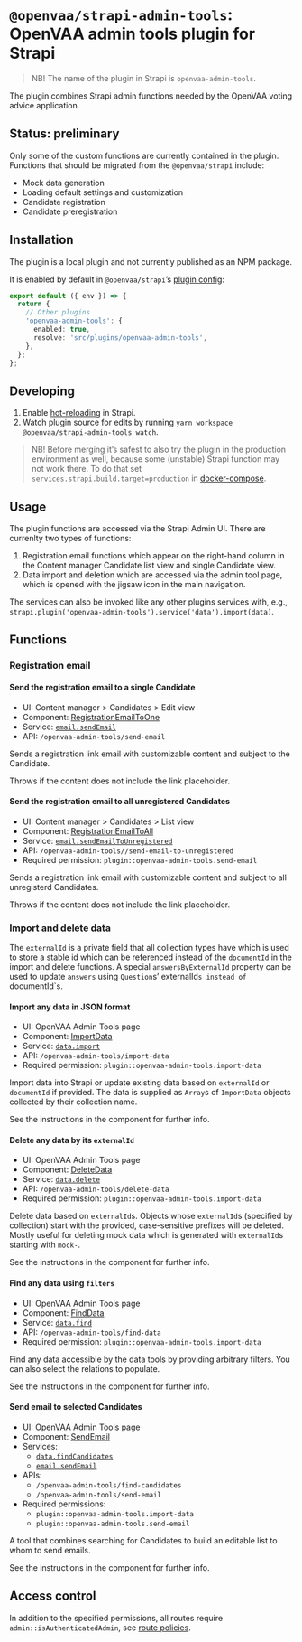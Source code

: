 # `@openvaa/strapi-admin-tools`: OpenVAA admin tools plugin for Strapi

> NB! The name of the plugin in Strapi is `openvaa-admin-tools`.

The plugin combines Strapi admin functions needed by the OpenVAA voting advice application.

## Status: preliminary

Only some of the custom functions are currently contained in the plugin. Functions that should be migrated from the `@openvaa/strapi` include:

- Mock data generation
- Loading default settings and customization
- Candidate registration
- Candidate preregistration

## Installation

The plugin is a local plugin and not currently published as an NPM package.

It is enabled by default in `@openvaa/strapi`’s [plugin config](backend/vaa-strapi/config/plugins.ts):

```ts
export default ({ env }) => {
  return {
    // Other plugins
    'openvaa-admin-tools': {
      enabled: true,
      resolve: 'src/plugins/openvaa-admin-tools',
    },
  };
};
```

## Developing

1. Enable [hot-reloading](/docs/docker-setup-guide.md#hot-reloading) in Strapi.
2. Watch plugin source for edits by running `yarn workspace @openvaa/strapi-admin-tools watch`.

> NB! Before merging it’s safest to also try the plugin in the production environment as well, because some (unstable) Strapi function may not work there. To do that set `services.strapi.build.target=production` in [docker-compose](/backend/vaa-strapi/docker-compose.dev.yml).

## Usage

The plugin functions are accessed via the Strapi Admin UI. There are currenlty two types of functions:

1. Registration email functions which appear on the right-hand column in the Content manager Candidate list view and single Candidate view.
2. Data import and deletion which are accessed via the admin tool page, which is opened with the jigsaw icon in the main navigation.

The services can also be invoked like any other plugins services with, e.g., `strapi.plugin('openvaa-admin-tools').service('data').import(data)`.

## Functions

### Registration email

#### Send the registration email to a single Candidate

- UI: Content manager > Candidates > Edit view
- Component: [RegistrationEmailToOne](admin/src/components/RegistrationEmailToOne.tsx)
- Service: [`email.sendEmail`](server/src/services/email.ts)
- API: `/openvaa-admin-tools/send-email`

Sends a registration link email with customizable content and subject to the Candidate.

Throws if the content does not include the link placeholder.

#### Send the registration email to all unregistered Candidates

- UI: Content manager > Candidates > List view
- Component: [RegistrationEmailToAll](admin/src/components/RegistrationEmailToAll.tsx)
- Service: [`email.sendEmailToUnregistered`](server/src/services/email.ts)
- API: `/openvaa-admin-tools//send-email-to-unregistered`
- Required permission: `plugin::openvaa-admin-tools.send-email`

Sends a registration link email with customizable content and subject to all unregisterd Candidates.

Throws if the content does not include the link placeholder.

### Import and delete data

The `externalId` is a private field that all collection types have which is used to store a stable id which can be referenced instead of the `documentId` in the import and delete functions. A special `answersByExternalId` property can be used to update `answers` using `Question`s’ externalId`s instead of `documentId`s.

#### Import any data in JSON format

- UI: OpenVAA Admin Tools page
- Component: [ImportData](admin/src/components/ImportData.tsx)
- Service: [`data.import`](server/src/services/data.ts)
- API: `/openvaa-admin-tools/import-data`
- Required permission: `plugin::openvaa-admin-tools.import-data`

Import data into Strapi or update existing data based on `externalId` or `documentId` if provided. The data is supplied as `Array`s of `ImportData` objects collected by their collection name.

See the instructions in the component for further info.

#### Delete any data by its `externalId`

- UI: OpenVAA Admin Tools page
- Component: [DeleteData](admin/src/components/DeleteData.tsx)
- Service: [`data.delete`](server/src/services/data.ts)
- API: `/openvaa-admin-tools/delete-data`
- Required permission: `plugin::openvaa-admin-tools.import-data`

Delete data based on `externalId`s. Objects whose `externalId`s (specified by collection) start with the provided, case-sensitive prefixes will be deleted. Mostly useful for deleting mock data which is generated with `externalId`s starting with `mock-`.

See the instructions in the component for further info.

#### Find any data using `filters`

- UI: OpenVAA Admin Tools page
- Component: [FindData](admin/src/components/FindData.tsx)
- Service: [`data.find`](server/src/services/data.ts)
- API: `/openvaa-admin-tools/find-data`
- Required permission: `plugin::openvaa-admin-tools.import-data`

Find any data accessible by the data tools by providing arbitrary filters. You can also select the relations to populate.

See the instructions in the component for further info.

#### Send email to selected Candidates

- UI: OpenVAA Admin Tools page
- Component: [SendEmail](admin/src/components/SendEmail.tsx)
- Services:
  - [`data.findCandidates`](server/src/services/data.ts)
  - [`email.sendEmail`](server/src/services/email.ts)
- APIs:
  - `/openvaa-admin-tools/find-candidates`
  - `/openvaa-admin-tools/send-email`
- Required permissions:
  - `plugin::openvaa-admin-tools.import-data`
  - `plugin::openvaa-admin-tools.send-email`

A tool that combines searching for Candidates to build an editable list to whom to send emails.

See the instructions in the component for further info.

## Access control

In addition to the specified permissions, all routes require `admin::isAuthenticatedAdmin`, see [route policies](server/src/routes/admin/index.ts).
